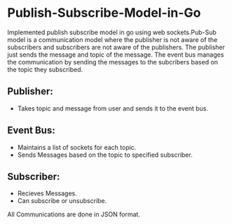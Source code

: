 # Publish-Subscribe-Model-in-Go
 Implemented publish subscribe model in go using web sockets.Pub-Sub model is a communication model where the publisher is not aware of the subscribers and subscribers are not aware of the publishers. The publisher just sends the message and topic of the message. The event bus manages the communication by sending the messages to the subcribers based on the topic they subscribed.

## Publisher:
- Takes topic and message from user and sends it to the event bus.

## Event Bus:
- Maintains a list of sockets for each topic.
- Sends Messages based on the topic to specified subscriber.

## Subscriber:
- Recieves Messages.
- Can subscribe or unsubscribe.

All Communications are done in JSON format.
